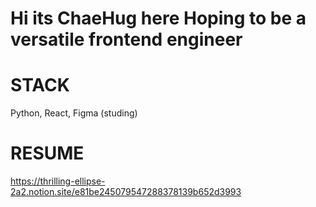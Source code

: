 # Hi its ChaeHug here Hoping to be a versatile frontend engineer

# STACK
Python, React, Figma (studing)

# RESUME
https://thrilling-ellipse-2a2.notion.site/e81be245079547288378139b652d3993
